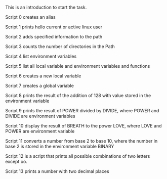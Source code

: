 This is an introduction to start the task.

Script 0  creates an alias

Script 1 prints hello current or active linux user  

Script 2 adds specified information to the path

Script 3 counts the number of directories in the Path

Script 4 list environment variables

Script 5 list all local variable and environment variables and functions

Script 6 creates a new local variable

Script 7 creates a global variable

Script 8 prints the result of the addition of 128 with value stored in the environment variable

Script 9 prints the result of POWER divided by DIVIDE, where POWER and DIVIDE are environment variables

Script 10 display the result of BREATH to the power LOVE, where LOVE and POWER are environment variable

Script 11 converts a number from base 2 to base 10, where the number in base 2 is stored in the environment variable BINARY

Script 12 is a script that prints all possible combinations of two letters except oo.

Script 13 prints a number with two decimal places
